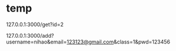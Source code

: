 # temp

127.0.0.1:3000/get?id=2

127.0.0.1:3000/add?username=nihao&email=123123@gmail.com&class=1&pwd=123456